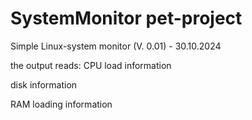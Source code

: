 # SystemMonitor pet-project

Simple Linux-system monitor (V. 0.01) - 30.10.2024

the output reads:
CPU load information

disk information

RAM loading information 
